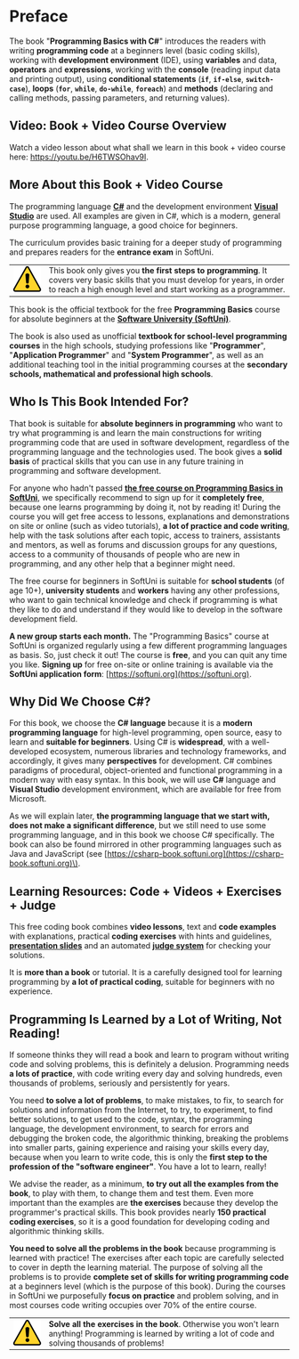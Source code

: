 # Preface

The book "**Programming Basics with C#**" introduces the readers with writing **programming code** at a beginners level (basic coding skills), working with **development environment** (IDE), using **variables** and data, **operators** and **expressions**, working with the **console** (reading input data and printing output), using **conditional statements** (**`if`**, **`if-else`**, **`switch-case`**), **loops** (**`for`**, **`while`**, **`do-while`**, **`foreach`**) and **methods** (declaring and calling methods, passing parameters, and returning values).

## Video: Book + Video Course Overview

Watch a video lesson about what shall we learn in this book + video course here: https://youtu.be/H6TWSOhav9I.

## More About this Book + Video Course

The programming language **[C#](https://en.wikipedia.org/wiki/C_Sharp_%28programming_language%29)** and the development environment **[Visual Studio](https://visualstudio.microsoft.com)** are used. All examples are given in C#, which is a modern, general purpose programming language, a good choice for beginners.

The curriculum provides basic training for a deeper study of programming and prepares readers for the **entrance exam** in SoftUni.

<table><tr><td><img src="/assets/alert-icon.png" style="max-width:50px" /></td>
<td>This book only gives you  <b> the first steps to programming</b>. It covers very basic skills that you must develop for years, in order to reach a high enough level and start working as a programmer.</td></tr></table>

This book is the official textbook for the free **Programming Basics** course for absolute beginners at the [**Software University (SoftUni)**](https://softuni.org).

The book is also used as unofficial **textbook for school-level programming courses** in the high schools, studying professions like "**Programmer**", "**Application Programmer**" and "**System Programmer**", as well as an additional teaching tool in the initial programming courses at the **secondary schools, mathematical and professional high schools**.

## Who Is This Book Intended For?

That book is suitable for **absolute beginners in programming** who want to try what programming is and learn the main constructions for writing programming code that are used in software development, regardless of the programming language and the technologies used. The book gives a **solid basis** of practical skills that you can use in any future training in programming and software development.

For anyone who hadn't passed [**the free course on Programming Basics in SoftUni**](https://softuni.org), we specifically recommend to sign up for it **completely free**, because one learns programming by doing it, not by reading it! During the course you will get free access to lessons, explanations and demonstrations on site or online \(such as video tutorials\), **a lot of practice and code writing**, help with the task solutions after each topic, access to trainers, assistants and mentors, as well as forums and discussion groups for any questions, access to a community of thousands of people who are new in programming, and any other help that a beginner might need.

The free course for beginners in SoftUni is suitable for **school students** (of age 10+), **university students** and **workers** having any other professions, who want to gain technical knowledge and check if programming is what they like to do and understand if they would like to develop in the software development field.

**A new group starts each month.** The "Programming Basics" course at SoftUni is organized regularly using a few different programming languages as basis. So, just check it out! The course is **free**, and you can quit any time you like. **Signing up** for free on-site or online training is available via the **SoftUni application form**: [https://softuni.org](https://softuni.org).

## Why Did We Choose C\#?

For this book, we choose the **C\# language** because it is a **modern programming language** for high-level programming, open source, easy to learn and **suitable for beginners**. Using C\# is **widespread**, with a well-developed ecosystem, numerous libraries and technology frameworks, and accordingly, it gives many **perspectives** for development. C\# combines paradigms of procedural, object-oriented and functional programming in a modern way with easy syntax. In this book, we will use **C\#** language and **Visual Studio** development environment, which are available for free from Microsoft.

As we will explain later, **the programming language that we start with, does not make a significant difference**, but we still need to use some programming language, and in this book we choose C\# specifically. The book can also be found mirrored in other programming languages such as Java and JavaScript \(see [https://csharp-book.softuni.org](https://csharp-book.softuni.org)\).

## Learning Resources: Code + Videos + Exercises + Judge

This free coding book combines **video lessons**, text and **code examples** with explanations, practical **coding exercises** with hints and guidelines, **[presentation slides](https://github.com/SoftUni/Programming-Basics-Resources/tree/master/Presentation-Slides-CSharp-EN)** and an automated **[judge system](https://judge.softuni.org)** for checking your solutions.

It is **more than a book** or tutorial. It is a carefully designed tool for learning programming by **a lot of practical coding**, suitable for beginners with no experience.

## Programming Is Learned by a Lot of Writing, Not Reading!

If someone thinks they will read a book and learn to program without writing code and solving problems, this is definitely a delusion. Programming needs **a lots of practice**, with code writing every day and solving hundreds, even thousands of problems, seriously and persistently for years.

You need **to solve a lot of problems**, to make mistakes, to fix, to search for solutions and information from the Internet, to try, to experiment, to find better solutions, to get used to the code, syntax, the programming language, the development environment, to search for errors and debugging the broken code, the algorithmic thinking, breaking the problems into smaller parts, gaining experience and raising your skills every day, because when you learn to write code, this is only the **first step to the profession of the "software engineer"**. You have a lot to learn, really!

We advise the reader, as a minimum, **to try out all the examples from the book**, to play with them, to change them and test them. Even more important than the examples are **the exercises** because they develop the programmer's practical skills. This book provides nearly **150 practical coding exercises**, so it is a good foundation for developing coding and algorithmic thinking skills.

**You need to solve all the problems in the book** because programming is learned with practice! The exercises after each topic are carefully selected to cover in depth the learning material. The purpose of solving all the problems is to provide **complete set of skills for writing programming code** at a beginners level (which is the purpose of this book). During the courses in SoftUni we purposefully **focus on practice** and problem solving, and in most courses code writing occupies over 70% of the entire course.

<table><tr><td><img src="/assets/alert-icon.png" style="max-width:50px" /></td>
<td><b>Solve all the exercises in the book</b>. Otherwise you won't learn anything! Programming is learned by writing a lot of code and solving thousands of problems!</td>
</tr></table>

